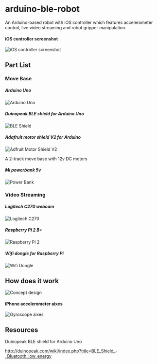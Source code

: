 # arduino-ble-robot
An Arduino-based robot with iOS controller which features accelerometer control, live video streaming and robot gripper manipulation.

#### iOS controller screenshot
![iOS controller screenshot](/assets/ios_screenshot.png)

## Part List

### Move Base
##### Arduino Uno
![Arduino Uno](/assets/ArduinoUno_R3_Front_450px.jpg)

##### Duinopeak BLE shield for Arduino Uno
![BLE Shield](/assets/ble4shield.png)

##### Adafruit motor shield V2 for Arduino
![Adfruit Motor Shield V2](/assets/motor_shield_v2.jpg)

A 2-track move base with 12v DC motors

##### Mi powerbank 5v
![Power Bank](/assets/powerbank.jpeg)

### Video Streaming
##### Logitech C270 webcam
![Logitech C270](/assets/c270.png)

##### Raspberry Pi 2 B+
![Raspberry Pi 2](/assets/raspberry_pi_2.jpg)

##### Wifi dongle for Raspberry Pi
![Wifi Dongle](/assets/EDUP.jpg)

## How does it work

![Concept design](/assets/design_scratch.png)

#### iPhone accelerometer aixes
![Gyroscope aixes](/assets/Gyro.png)

## Resources
Duinopeak BLE shield for Arduino Uno

http://duinopeak.com/wiki/index.php?title=BLE_Shield_-_Bluetooth_low_energy

